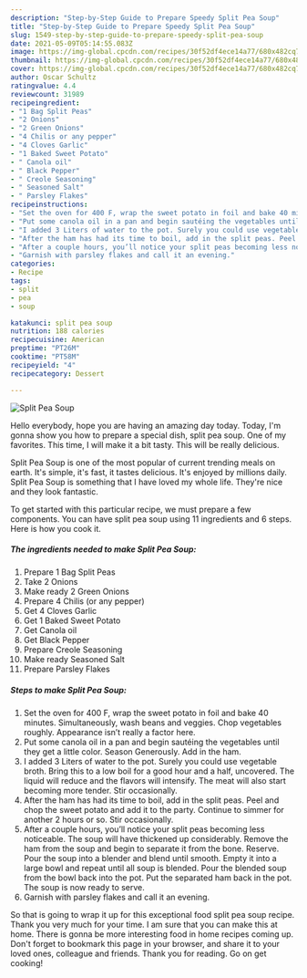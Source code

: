 ```yaml
---
description: "Step-by-Step Guide to Prepare Speedy Split Pea Soup"
title: "Step-by-Step Guide to Prepare Speedy Split Pea Soup"
slug: 1549-step-by-step-guide-to-prepare-speedy-split-pea-soup
date: 2021-05-09T05:14:55.083Z
image: https://img-global.cpcdn.com/recipes/30f52df4ece14a77/680x482cq70/split-pea-soup-recipe-main-photo.jpg
thumbnail: https://img-global.cpcdn.com/recipes/30f52df4ece14a77/680x482cq70/split-pea-soup-recipe-main-photo.jpg
cover: https://img-global.cpcdn.com/recipes/30f52df4ece14a77/680x482cq70/split-pea-soup-recipe-main-photo.jpg
author: Oscar Schultz
ratingvalue: 4.4
reviewcount: 31989
recipeingredient:
- "1 Bag Split Peas"
- "2 Onions"
- "2 Green Onions"
- "4 Chilis or any pepper"
- "4 Cloves Garlic"
- "1 Baked Sweet Potato"
- " Canola oil"
- " Black Pepper"
- " Creole Seasoning"
- " Seasoned Salt"
- " Parsley Flakes"
recipeinstructions:
- "Set the oven for 400 F, wrap the sweet potato in foil and bake 40 minutes. Simultaneously, wash beans and veggies. Chop vegetables roughly. Appearance isn’t really a factor here."
- "Put some canola oil in a pan and begin sautéing the vegetables until they get a little color. Season Generously. Add in the ham."
- "I added 3 Liters of water to the pot. Surely you could use vegetable broth. Bring this to a low boil for a good hour and a half, uncovered. The liquid will reduce and the flavors will intensify. The meat will also start becoming more tender. Stir occasionally."
- "After the ham has had its time to boil, add in the split peas. Peel and chop the sweet potato and add it to the party. Continue to simmer for another 2 hours or so. Stir occasionally."
- "After a couple hours, you’ll notice your split peas becoming less noticeable. The soup will have thickened up considerably. Remove the ham from the soup and begin to separate it from the bone. Reserve. Pour the soup into a blender and blend until smooth. Empty it into a large bowl and repeat until all soup is blended. Pour the blended soup from the bowl back into the pot. Put the separated ham back in the pot. The soup is now ready to serve."
- "Garnish with parsley flakes and call it an evening."
categories:
- Recipe
tags:
- split
- pea
- soup

katakunci: split pea soup 
nutrition: 188 calories
recipecuisine: American
preptime: "PT26M"
cooktime: "PT58M"
recipeyield: "4"
recipecategory: Dessert

---
```



![Split Pea Soup](https://img-global.cpcdn.com/recipes/30f52df4ece14a77/680x482cq70/split-pea-soup-recipe-main-photo.jpg)

Hello everybody, hope you are having an amazing day today. Today, I'm gonna show you how to prepare a special dish, split pea soup. One of my favorites. This time, I will make it a bit tasty. This will be really delicious.



Split Pea Soup is one of the most popular of current trending meals on earth. It's simple, it's fast, it tastes delicious. It's enjoyed by millions daily. Split Pea Soup is something that I have loved my whole life. They're nice and they look fantastic.


To get started with this particular recipe, we must prepare a few components. You can have split pea soup using 11 ingredients and 6 steps. Here is how you cook it.

<!--inarticleads1-->

##### The ingredients needed to make Split Pea Soup:

1. Prepare 1 Bag Split Peas
1. Take 2 Onions
1. Make ready 2 Green Onions
1. Prepare 4 Chilis (or any pepper)
1. Get 4 Cloves Garlic
1. Get 1 Baked Sweet Potato
1. Get  Canola oil
1. Get  Black Pepper
1. Prepare  Creole Seasoning
1. Make ready  Seasoned Salt
1. Prepare  Parsley Flakes




<!--inarticleads2-->

##### Steps to make Split Pea Soup:

1. Set the oven for 400 F, wrap the sweet potato in foil and bake 40 minutes. Simultaneously, wash beans and veggies. Chop vegetables roughly. Appearance isn’t really a factor here.
1. Put some canola oil in a pan and begin sautéing the vegetables until they get a little color. Season Generously. Add in the ham.
1. I added 3 Liters of water to the pot. Surely you could use vegetable broth. Bring this to a low boil for a good hour and a half, uncovered. The liquid will reduce and the flavors will intensify. The meat will also start becoming more tender. Stir occasionally.
1. After the ham has had its time to boil, add in the split peas. Peel and chop the sweet potato and add it to the party. Continue to simmer for another 2 hours or so. Stir occasionally.
1. After a couple hours, you’ll notice your split peas becoming less noticeable. The soup will have thickened up considerably. Remove the ham from the soup and begin to separate it from the bone. Reserve. Pour the soup into a blender and blend until smooth. Empty it into a large bowl and repeat until all soup is blended. Pour the blended soup from the bowl back into the pot. Put the separated ham back in the pot. The soup is now ready to serve.
1. Garnish with parsley flakes and call it an evening.




So that is going to wrap it up for this exceptional food split pea soup recipe. Thank you very much for your time. I am sure that you can make this at home. There is gonna be more interesting food in home recipes coming up. Don't forget to bookmark this page in your browser, and share it to your loved ones, colleague and friends. Thank you for reading. Go on get cooking!
